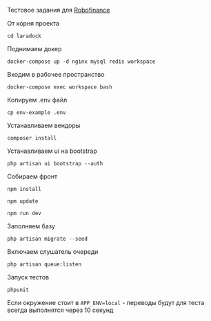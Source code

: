 Тестовое задания для 
<a href='https://github.com/RoboFinance/test-assignments/blob/main/tasks/php_dev_assignment.md'>Robofinance</a>


От корня проекта
<p><code>cd laradock</code></p>
Поднимаем докер
<p><code>docker-compose up -d nginx mysql redis workspace</code></p>
Входим в рабочее пространство
<p><code>docker-compose exec workspace bash</code></p>
Копируем .env файл 
<p><code>cp env-example .env</code></p>
Устанавливаем вендоры
<p><code>composer install</code></p>
Устанавливаем ui на bootstrap
<p><code>php artisan ui bootstrap --auth</code></p>
Собираем фронт
<p><code>npm install</code></p>
<p><code>npm update</code></p>
<p><code>npm run dev</code></p>
Заполняем базу
<p><code>php artisan migrate --seed</code></p>
Включаем слушатель очереди
<p><code>php artisan queue:listen</code></p>

Запуск тестов
<p><code>phpunit</code></p>

Если окружение стоит в <code>APP_ENV=local</code> - переводы будут для теста всегда выполнятся через 10 секунд
